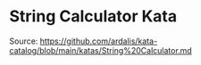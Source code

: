 # String Calculator Kata

Source: https://github.com/ardalis/kata-catalog/blob/main/katas/String%20Calculator.md